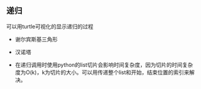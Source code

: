 ## 递归

可以用turtle可视化的显示递归的过程
* 谢尔宾斯基三角形

* 汉诺塔

* 在递归调用时使用python的list切片会影响时间复杂度，因为切片的时间复杂度为O(k)，k为切片的大小。可以用传递整个list和开始，结束位置的索引来解决。

